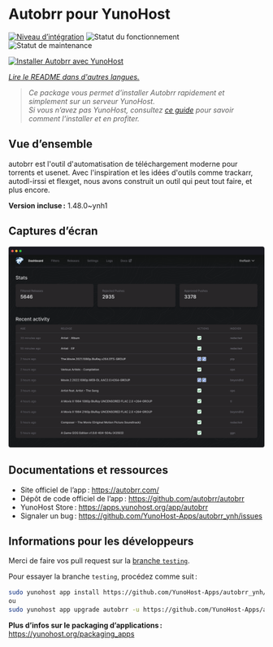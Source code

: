 <!--
Nota bene : ce README est automatiquement généré par <https://github.com/YunoHost/apps/tree/master/tools/readme_generator>
Il NE doit PAS être modifié à la main.
-->

# Autobrr pour YunoHost

[![Niveau d’intégration](https://dash.yunohost.org/integration/autobrr.svg)](https://ci-apps.yunohost.org/ci/apps/autobrr/) ![Statut du fonctionnement](https://ci-apps.yunohost.org/ci/badges/autobrr.status.svg) ![Statut de maintenance](https://ci-apps.yunohost.org/ci/badges/autobrr.maintain.svg)

[![Installer Autobrr avec YunoHost](https://install-app.yunohost.org/install-with-yunohost.svg)](https://install-app.yunohost.org/?app=autobrr)

*[Lire le README dans d'autres langues.](./ALL_README.md)*

> *Ce package vous permet d’installer Autobrr rapidement et simplement sur un serveur YunoHost.*  
> *Si vous n’avez pas YunoHost, consultez [ce guide](https://yunohost.org/install) pour savoir comment l’installer et en profiter.*

## Vue d’ensemble

autobrr est l'outil d'automatisation de téléchargement moderne pour torrents et usenet. Avec l'inspiration et les idées d'outils comme trackarr, autodl-irssi et flexget, nous avons construit un outil qui peut tout faire, et plus encore.

**Version incluse :** 1.48.0~ynh1

## Captures d’écran

![Capture d’écran de Autobrr](./doc/screenshots/autobrr-front.png)

## Documentations et ressources

- Site officiel de l’app : <https://autobrr.com/>
- Dépôt de code officiel de l’app : <https://github.com/autobrr/autobrr>
- YunoHost Store : <https://apps.yunohost.org/app/autobrr>
- Signaler un bug : <https://github.com/YunoHost-Apps/autobrr_ynh/issues>

## Informations pour les développeurs

Merci de faire vos pull request sur la [branche `testing`](https://github.com/YunoHost-Apps/autobrr_ynh/tree/testing).

Pour essayer la branche `testing`, procédez comme suit :

```bash
sudo yunohost app install https://github.com/YunoHost-Apps/autobrr_ynh/tree/testing --debug
ou
sudo yunohost app upgrade autobrr -u https://github.com/YunoHost-Apps/autobrr_ynh/tree/testing --debug
```

**Plus d’infos sur le packaging d’applications :** <https://yunohost.org/packaging_apps>
